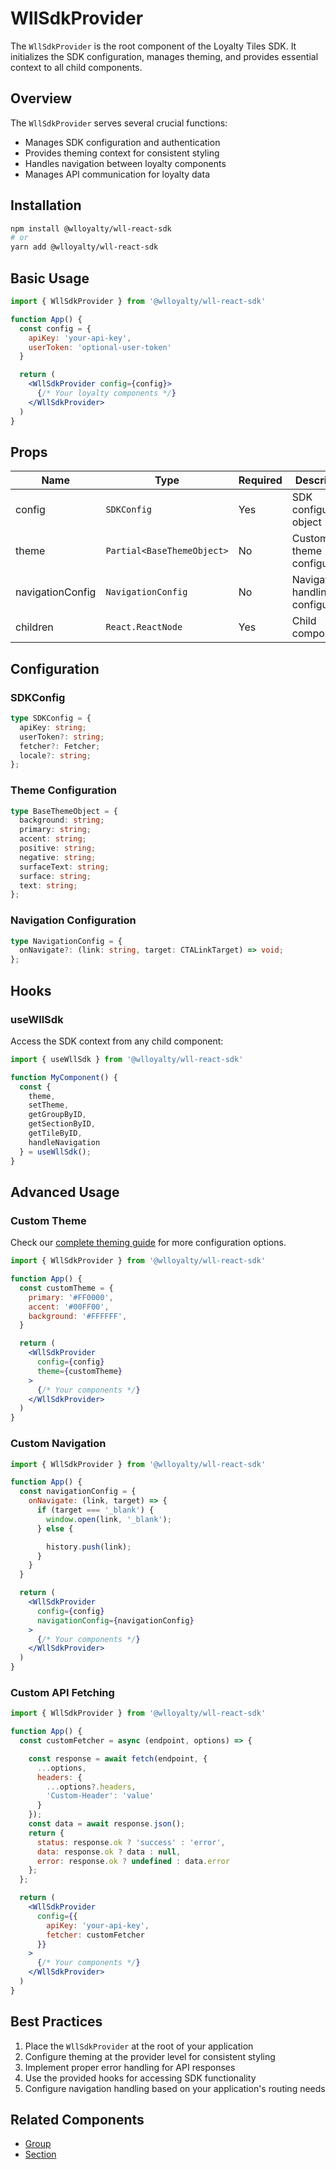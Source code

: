 # WllSdkProvider

The `WllSdkProvider` is the root component of the Loyalty Tiles SDK. It initializes the SDK configuration, manages theming, and provides essential context to all child components.

## Overview

The `WllSdkProvider` serves several crucial functions:
- Manages SDK configuration and authentication
- Provides theming context for consistent styling
- Handles navigation between loyalty components
- Manages API communication for loyalty data

## Installation

```bash
npm install @wlloyalty/wll-react-sdk
# or
yarn add @wlloyalty/wll-react-sdk
```

## Basic Usage

```jsx
import { WllSdkProvider } from '@wlloyalty/wll-react-sdk'

function App() {
  const config = {
    apiKey: 'your-api-key',
    userToken: 'optional-user-token'
  }

  return (
    <WllSdkProvider config={config}>
      {/* Your loyalty components */}
    </WllSdkProvider>
  )
}
```

## Props

| Name | Type | Required | Description |
|------|------|----------|-------------|
| config | `SDKConfig` | Yes | SDK configuration object |
| theme | `Partial<BaseThemeObject>` | No | Custom theme configuration |
| navigationConfig | `NavigationConfig` | No | Navigation handling configuration |
| children | `React.ReactNode` | Yes | Child components |

## Configuration

### SDKConfig

```typescript
type SDKConfig = {
  apiKey: string;
  userToken?: string;
  fetcher?: Fetcher;
  locale?: string;
};
```

### Theme Configuration

```typescript
type BaseThemeObject = {
  background: string;
  primary: string;
  accent: string;
  positive: string;
  negative: string;
  surfaceText: string;
  surface: string;
  text: string;
};
```

### Navigation Configuration

```typescript
type NavigationConfig = {
  onNavigate?: (link: string, target: CTALinkTarget) => void;
};
```

## Hooks

### useWllSdk

Access the SDK context from any child component:

```jsx
import { useWllSdk } from '@wlloyalty/wll-react-sdk'

function MyComponent() {
  const {
    theme,
    setTheme,
    getGroupByID,
    getSectionByID,
    getTileByID,
    handleNavigation
  } = useWllSdk();
}
```

## Advanced Usage

### Custom Theme

Check our [complete theming guide](/guide/theming) for more configuration options.

```jsx
import { WllSdkProvider } from '@wlloyalty/wll-react-sdk'

function App() {
  const customTheme = {
    primary: '#FF0000',
    accent: '#00FF00',
    background: '#FFFFFF',
  }

  return (
    <WllSdkProvider
      config={config}
      theme={customTheme}
    >
      {/* Your components */}
    </WllSdkProvider>
  )
}
```

### Custom Navigation

```jsx
import { WllSdkProvider } from '@wlloyalty/wll-react-sdk'

function App() {
  const navigationConfig = {
    onNavigate: (link, target) => {
      if (target === '_blank') {
        window.open(link, '_blank');
      } else {

        history.push(link);
      }
    }
  }

  return (
    <WllSdkProvider
      config={config}
      navigationConfig={navigationConfig}
    >
      {/* Your components */}
    </WllSdkProvider>
  )
}
```

### Custom API Fetching

```jsx
import { WllSdkProvider } from '@wlloyalty/wll-react-sdk'

function App() {
  const customFetcher = async (endpoint, options) => {

    const response = await fetch(endpoint, {
      ...options,
      headers: {
        ...options?.headers,
        'Custom-Header': 'value'
      }
    });
    const data = await response.json();
    return {
      status: response.ok ? 'success' : 'error',
      data: response.ok ? data : null,
      error: response.ok ? undefined : data.error
    };
  };

  return (
    <WllSdkProvider
      config={{
        apiKey: 'your-api-key',
        fetcher: customFetcher
      }}
    >
      {/* Your components */}
    </WllSdkProvider>
  )
}
```

## Best Practices

1. Place the `WllSdkProvider` at the root of your application
2. Configure theming at the provider level for consistent styling
3. Implement proper error handling for API responses
4. Use the provided hooks for accessing SDK functionality
5. Configure navigation handling based on your application's routing needs

## Related Components

- [Group](/components/group)
- [Section](/components/section)